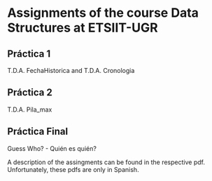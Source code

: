 # Assignments of the course Data Structures at ETSIIT-UGR
## Práctica 1
T.D.A. FechaHistorica and T.D.A. Cronologia
## Práctica 2
T.D.A. Pila_max
## Práctica Final
Guess Who? - Quién es quién?


A description of the assingments can be found in the respective pdf. Unfortunately, these pdfs are only in Spanish.

